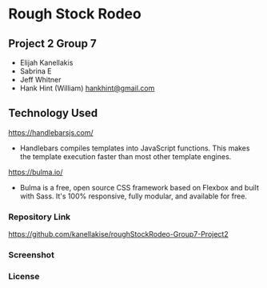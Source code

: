 
# Rough Stock Rodeo
## Project 2 Group 7

- Elijah Kanellakis
- Sabrina E
- Jeff Whitner
- Hank Hint (William) hankhint@gmail.com

## Technology Used

https://handlebarsjs.com/
- Handlebars compiles templates into JavaScript functions. This makes the template execution faster than most other template engines.

https://bulma.io/
- Bulma is a free, open source CSS framework based on Flexbox and built with Sass. It's 100% responsive, fully modular, and available for free.

### Repository Link

https://github.com/kanellakise/roughStockRodeo-Group7-Project2

### Screenshot

### License